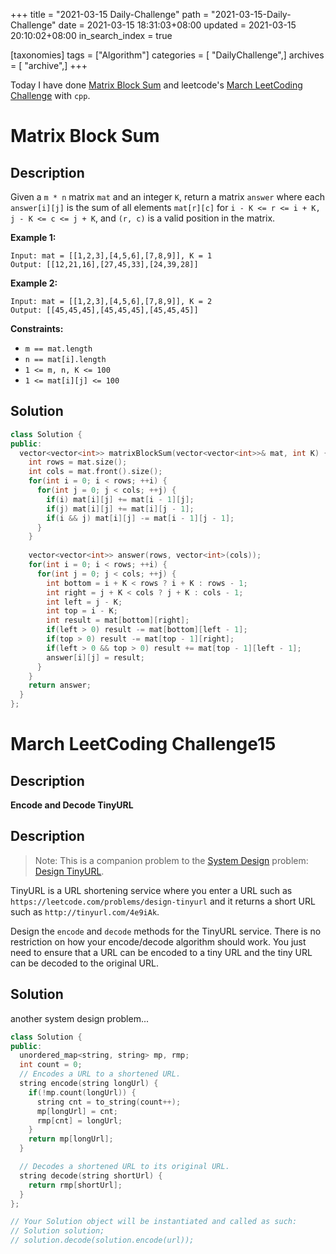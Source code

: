 +++
title = "2021-03-15 Daily-Challenge"
path = "2021-03-15-Daily-Challenge"
date = 2021-03-15 18:31:03+08:00
updated = 2021-03-15 20:10:02+08:00
in_search_index = true

[taxonomies]
tags = ["Algorithm"]
categories = [ "DailyChallenge",]
archives = [ "archive",]
+++

Today I have done [Matrix Block Sum](https://leetcode.com/problems/matrix-block-sum/) and leetcode's [March LeetCoding Challenge](https://leetcode.com/explore/challenge/card/march-leetcoding-challenge-2021/590/week-3-march-15th-march-21st/3673/) with `cpp`.

<!-- more -->

# Matrix Block Sum

## Description

Given a `m * n` matrix `mat` and an integer `K`, return a matrix `answer` where each `answer[i][j]` is the sum of all elements `mat[r][c]` for `i - K <= r <= i + K, j - K <= c <= j + K`, and `(r, c)` is a valid position in the matrix.

 

**Example 1:**

```
Input: mat = [[1,2,3],[4,5,6],[7,8,9]], K = 1
Output: [[12,21,16],[27,45,33],[24,39,28]]
```

**Example 2:**

```
Input: mat = [[1,2,3],[4,5,6],[7,8,9]], K = 2
Output: [[45,45,45],[45,45,45],[45,45,45]]
```

 

**Constraints:**

- `m == mat.length`
- `n == mat[i].length`
- `1 <= m, n, K <= 100`
- `1 <= mat[i][j] <= 100`

## Solution

``` cpp
class Solution {
public:
  vector<vector<int>> matrixBlockSum(vector<vector<int>>& mat, int K) {
    int rows = mat.size();
    int cols = mat.front().size();
    for(int i = 0; i < rows; ++i) {
      for(int j = 0; j < cols; ++j) {
        if(i) mat[i][j] += mat[i - 1][j];
        if(j) mat[i][j] += mat[i][j - 1];
        if(i && j) mat[i][j] -= mat[i - 1][j - 1];
      }
    }
    
    vector<vector<int>> answer(rows, vector<int>(cols));
    for(int i = 0; i < rows; ++i) {
      for(int j = 0; j < cols; ++j) {
        int bottom = i + K < rows ? i + K : rows - 1;
        int right = j + K < cols ? j + K : cols - 1;
        int left = j - K;
        int top = i - K;
        int result = mat[bottom][right];
        if(left > 0) result -= mat[bottom][left - 1];
        if(top > 0) result -= mat[top - 1][right];
        if(left > 0 && top > 0) result += mat[top - 1][left - 1];
        answer[i][j] = result;
      }
    }
    return answer;
  }
};

```

# March LeetCoding Challenge15

## Description

**Encode and Decode TinyURL**

## Description

> Note: This is a companion problem to the [System Design](https://leetcode.com/discuss/interview-question/system-design/) problem: [Design TinyURL](https://leetcode.com/discuss/interview-question/124658/Design-a-URL-Shortener-(-TinyURL-)-System/).

TinyURL is a URL shortening service where you enter a URL such as `https://leetcode.com/problems/design-tinyurl` and it returns a short URL such as `http://tinyurl.com/4e9iAk`.

Design the `encode` and `decode` methods for the TinyURL service. There is no restriction on how your encode/decode algorithm should work. You just need to ensure that a URL can be encoded to a tiny URL and the tiny URL can be decoded to the original URL.

## Solution

another system design problem...

``` cpp
class Solution {
public:
  unordered_map<string, string> mp, rmp;
  int count = 0;
  // Encodes a URL to a shortened URL.
  string encode(string longUrl) {
    if(!mp.count(longUrl)) {
      string cnt = to_string(count++);
      mp[longUrl] = cnt;
      rmp[cnt] = longUrl;
    }
    return mp[longUrl];
  }

  // Decodes a shortened URL to its original URL.
  string decode(string shortUrl) {
    return rmp[shortUrl];
  }
};

// Your Solution object will be instantiated and called as such:
// Solution solution;
// solution.decode(solution.encode(url));
```
